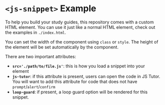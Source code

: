 # `<js-snippet>` Example

To help you build your study guides, this repository comes with a custom HTML element. You can use it just like a normal HTML element, check out the examples in `./index.html`.

You can set the width of the component using `class` or `style`. The height of the element will be set automatically by the component.

There are two important attributes:

- **`src='./path/to/file.js'`**: this is how you load a snippet into your element
- **`js-tutor`**: if this attribute is present, users can open the code in JS Tutor. You will want to add this attribute for code that does not have `prompt`/`alert`/`confirm`
- **`loop-guard`**: if present, a loop guard option will be rendered for this snippet.
